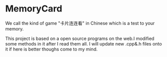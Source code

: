 # MemoryCard
We call the kind of game "卡片连连看" in Chinese which is a test to your memory. 

This project is based on a open source programs on the web.I modified some methods in it after I read them all.
I will update new .cpp&.h files onto it if here is better thoughs come to my mind.
